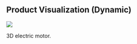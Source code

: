 ##  Product Visualization (Dynamic)

<!--![](resources/images/vis/Motor_partsolutions.gif)--> <!-- .element width="50%" -->

![](resources/images/vis/Simulation_of_powerslide.gif) <!-- .element width="50%" -->
<p>
  <span>3D electric motor.</span><!-- .element: class="caption" -->
</p><!-- .element: class="caption-wrapper" -->
